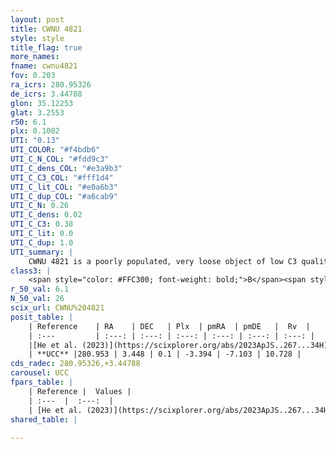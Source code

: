 ```yaml
---
layout: post
title: CWNU 4821
style: style
title_flag: true
more_names: 
fname: cwnu4821
fov: 0.203
ra_icrs: 280.95326
de_icrs: 3.44788
glon: 35.12253
glat: 3.2553
r50: 6.1
plx: 0.1002
UTI: "0.13"
UTI_COLOR: "#f4bdb6"
UTI_C_N_COL: "#fdd9c3"
UTI_C_dens_COL: "#e3a9b3"
UTI_C_C3_COL: "#fff1d4"
UTI_C_lit_COL: "#e0a6b3"
UTI_C_dup_COL: "#a6cab9"
UTI_C_N: 0.26
UTI_C_dens: 0.02
UTI_C_C3: 0.38
UTI_C_lit: 0.0
UTI_C_dup: 1.0
UTI_summary: |
    CWNU 4821 is a poorly populated, very loose object of low C3 quality. It was recently reported in the literature.
class3: |
    <span style="color: #FFC300; font-weight: bold;">B</span><span style="color: red; font-weight: bold;">C</span>
r_50_val: 6.1
N_50_val: 26
scix_url: CWNU%204821
posit_table: |
    | Reference    | RA    | DEC   | Plx  | pmRA  | pmDE   |  Rv  |
    | :---         | :---: | :---: | :---: | :---: | :---: | :---: |
    |[He et al. (2023)](https://scixplorer.org/abs/2023ApJS..267...34H) | 280.95 | 3.417 | 0.12 | -3.364 | -7.074 | 48.81 |
    | **UCC** |280.953 | 3.448 | 0.1 | -3.394 | -7.103 | 10.728 | 
cds_radec: 280.95326,+3.44788
carousel: UCC
fpars_table: |
    | Reference |  Values |
    | :---  |  :---:  |
    | [He et al. (2023)](https://scixplorer.org/abs/2023ApJS..267...34H) | `A0=4.6, m-M=15.3, logA=9.1` |
shared_table: |
    
---
```

